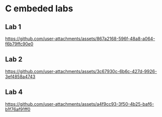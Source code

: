 # C embeded labs
## Lab 1
https://github.com/user-attachments/assets/867a2168-596f-48a8-a064-f6b79ffc90e0

## Lab 2
https://github.com/user-attachments/assets/3c67930c-6b6c-427d-9926-3ef4858a4743

## Lab 4
https://github.com/user-attachments/assets/a4f9cc93-3f50-4b25-baf6-b1f76af91ff0


